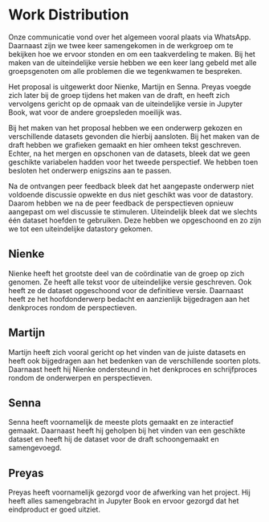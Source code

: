 # Work Distribution

Onze communicatie vond over het algemeen vooral plaats via WhatsApp. Daarnaast zijn we twee keer samengekomen in de werkgroep om te bekijken hoe we ervoor stonden en om een taakverdeling te maken. Bij het maken van de uiteindelijke versie hebben we een keer lang gebeld met alle groepsgenoten om alle problemen die we tegenkwamen te bespreken.

Het proposal is uitgewerkt door Nienke, Martijn en Senna. Preyas voegde zich later bij de groep tijdens het maken van de draft, en heeft zich vervolgens gericht op de opmaak van de uiteindelijke versie in Jupyter Book, wat voor de andere groepsleden moeilijk was.

Bij het maken van het proposal hebben we een onderwerp gekozen en verschillende datasets gevonden die hierbij aansloten. Bij het maken van de draft hebben we grafieken gemaakt en hier omheen tekst geschreven. Echter, na het mergen en opschonen van de datasets, bleek dat we geen geschikte variabelen hadden voor het tweede perspectief. We hebben toen besloten het onderwerp enigszins aan te passen.

Na de ontvangen peer feedback bleek dat het aangepaste onderwerp niet voldoende discussie opwekte en dus niet geschikt was voor de datastory. Daarom hebben we na de peer feedback de perspectieven opnieuw aangepast om wel discussie te stimuleren. Uiteindelijk bleek dat we slechts één dataset hoefden te gebruiken. Deze hebben we opgeschoond en zo zijn we tot een uiteindelijke datastory gekomen.


## Nienke

Nienke heeft het grootste deel van de coördinatie van de groep op zich genomen. Ze heeft alle tekst voor de uiteindelijke versie geschreven. Ook heeft ze de dataset opgeschoond voor de definitieve versie. Daarnaast heeft ze het hoofdonderwerp bedacht en aanzienlijk bijgedragen aan het denkproces rondom de perspectieven.

## Martijn

Martijn heeft zich vooral gericht op het vinden van de juiste datasets en heeft ook bijgedragen aan het bedenken van de verschillende soorten plots. Daarnaast heeft hij Nienke ondersteund in het denkproces en schrijfproces rondom de onderwerpen en perspectieven.

## Senna

Senna heeft voornamelijk de meeste plots gemaakt en ze interactief gemaakt. Daarnaast heeft hij geholpen bij het vinden van een geschikte dataset en heeft hij de dataset voor de draft schoongemaakt en samengevoegd.

## Preyas

Preyas heeft voornamelijk gezorgd voor de afwerking van het project. Hij heeft alles samengebracht in Jupyter Book en ervoor gezorgd dat het eindproduct er goed uitziet.
